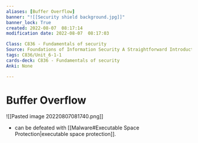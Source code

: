 ```yaml
---
aliases: [Buffer Overflow]
banner: "![[Security shield background.jpg]]"
banner_lock: True
created: 2022-08-07  08:17:14
modification date: 2022-08-07  08:17:03

Class: C836 - Fundamentals of security
Source: Foundations of Information Security A Straightforward Introduction
tags: C836/Unit_6-1-1
cards-deck: C836 - Fundamentals of security
Anki: None

---
```


# Buffer Overflow
![[Pasted image 20220807081740.png]]
- can be defeated with [[Malware#Executable Space Protection|executable space protection]].